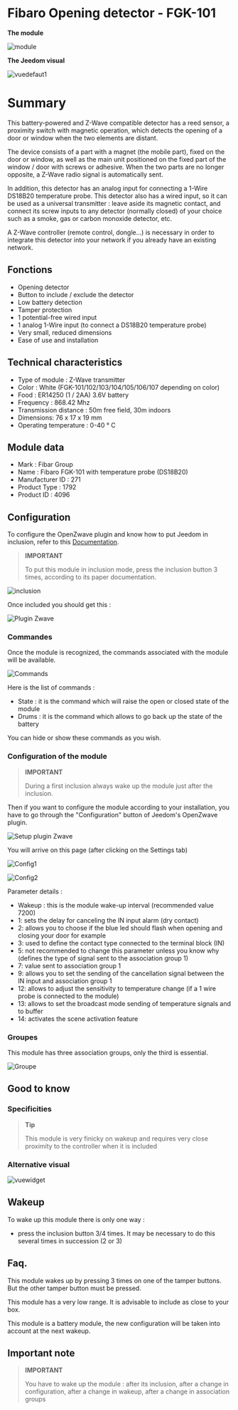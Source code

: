 # Fibaro Opening detector - FGK-101

**The module**

![module](images/fibaro.fgk101-DS18B20/module.jpg)

**The Jeedom visual**

![vuedefaut1](images/fibaro.fgk101-DS18B20/vuedefaut1.jpg)

# Summary

This battery-powered and Z-Wave compatible detector has a reed sensor, a proximity switch with magnetic operation, which detects the opening of a door or window when the two elements are distant.

The device consists of a part with a magnet (the mobile part), fixed on the door or window, as well as the main unit positioned on the fixed part of the window / door with screws or adhesive. When the two parts are no longer opposite, a Z-Wave radio signal is automatically sent.

In addition, this detector has an analog input for connecting a 1-Wire DS18B20 temperature probe. This detector also has a wired input, so it can be used as a universal transmitter : leave aside its magnetic contact, and connect its screw inputs to any detector (normally closed) of your choice such as a smoke, gas or carbon monoxide detector, etc.

A Z-Wave controller (remote control, dongle…) is necessary in order to integrate this detector into your network if you already have an existing network.

## Fonctions

-   Opening detector
-   Button to include / exclude the detector
-   Low battery detection
-   Tamper protection
-   1 potential-free wired input
-   1 analog 1-Wire input (to connect a DS18B20 temperature probe)
-   Very small, reduced dimensions
-   Ease of use and installation

## Technical characteristics

-   Type of module : Z-Wave transmitter
-   Color : White (FGK-101/102/103/104/105/106/107 depending on color)
-   Food : ER14250 (1 / 2AA) 3.6V battery
-   Frequency : 868.42 Mhz
-   Transmission distance : 50m free field, 30m indoors
-   Dimensions: 76 x 17 x 19 mm
-   Operating temperature : 0-40 ° C

## Module data

-   Mark : Fibar Group
-   Name : Fibaro FGK-101 with temperature probe (DS18B20)
-   Manufacturer ID : 271
-   Product Type : 1792
-   Product ID : 4096

## Configuration

To configure the OpenZwave plugin and know how to put Jeedom in inclusion, refer to this [Documentation](https://doc.jeedom.com/en_US/plugins/automation%20protocol/openzwave/).

> **IMPORTANT**
>
> To put this module in inclusion mode, press the inclusion button 3 times, according to its paper documentation.

![inclusion](images/fibaro.fgk101-DS18B20/inclusion.jpg)

Once included you should get this :

![Plugin Zwave](images/fibaro.fgk101-DS18B20/information.jpg)

### Commandes

Once the module is recognized, the commands associated with the module will be available.

![Commands](images/fibaro.fgk101-DS18B20/commandes.jpg)

Here is the list of commands :

-   State : it is the command which will raise the open or closed state of the module
-   Drums : it is the command which allows to go back up the state of the battery

You can hide or show these commands as you wish.

### Configuration of the module

> **IMPORTANT**
>
> During a first inclusion always wake up the module just after the inclusion.

Then if you want to configure the module according to your installation, you have to go through the "Configuration" button of Jeedom's OpenZwave plugin.

![Setup plugin Zwave](images/plugin/bouton_configuration.jpg)

You will arrive on this page (after clicking on the Settings tab)

![Config1](images/fibaro.fgk101-DS18B20/config1.jpg)

![Config2](images/fibaro.fgk101-DS18B20/config2.jpg)

Parameter details :

-   Wakeup : this is the module wake-up interval (recommended value 7200)
-   1: sets the delay for canceling the IN input alarm (dry contact)
-   2: allows you to choose if the blue led should flash when opening and closing your door for example
-   3: used to define the contact type connected to the terminal block (IN)
-   5: not recommended to change this parameter unless you know why (defines the type of signal sent to the association group 1)
-   7: value sent to association group 1
-   9: allows you to set the sending of the cancellation signal between the IN input and association group 1
-   12: allows to adjust the sensitivity to temperature change (if a 1 wire probe is connected to the module)
-   13: allows to set the broadcast mode sending of temperature signals and to buffer
-   14: activates the scene activation feature

### Groupes

This module has three association groups, only the third is essential.

![Groupe](images/fibaro.fgk101-DS18B20/groupe.jpg)

## Good to know

### Specificities

> **Tip**
>
> This module is very finicky on wakeup and requires very close proximity to the controller when it is included

### Alternative visual

![vuewidget](images/fibaro.fgk101-DS18B20/vuewidget.jpg)

## Wakeup

To wake up this module there is only one way :

-   press the inclusion button 3/4 times. It may be necessary to do this several times in succession (2 or 3)

## Faq.

This module wakes up by pressing 3 times on one of the tamper buttons. But the other tamper button must be pressed.

This module has a very low range. It is advisable to include as close to your box.

This module is a battery module, the new configuration will be taken into account at the next wakeup.

## Important note

> **IMPORTANT**
>
> You have to wake up the module : after its inclusion, after a change in configuration, after a change in wakeup, after a change in association groups
